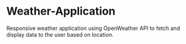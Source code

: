 # Weather-Application
Responsive weather application using OpenWeather API to fetch and display data to the user based on location.
